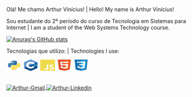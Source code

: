Olá! Me chamo Arthur Vinícius! | Hello! My name is Arthur Vinícius!

Sou estudante do 2º período do curso de Tecnologia em Sistemas para Internet | I am a student of the Web Systems Technology course.


[![Anurag's GitHub stats](https://github-readme-stats.vercel.app/api?username=arthurvinice)](https://github.com/arthurvinice/github-readme-stats)

Tecnologias que utilizo: | Technologies I use:
<div style="display: inline_block">
  <img align="center" alt="Arthur-Python" height="30" width="40" src="https://raw.githubusercontent.com/devicons/devicon/master/icons/python/python-original.svg">
  <img align="center" alt="Arthur-C++" height="30" width="40" src="https://raw.githubusercontent.com/devicons/devicon/master/icons/cplusplus/cplusplus-original.svg">
  <img align="center" alt="Arthur-Js" height="30" width="40" src="https://raw.githubusercontent.com/devicons/devicon/master/icons/javascript/javascript-plain.svg">
  <img align="center" alt="Arthur-HTML" height="30" width="40" src="https://raw.githubusercontent.com/devicons/devicon/master/icons/html5/html5-original.svg">
  <img align="center" alt="Arthur-CSS" height="30" width="40" src="https://raw.githubusercontent.com/devicons/devicon/master/icons/css3/css3-original.svg">
  </div><br>
  

<div><br>
  <a href="mailto:arthurvinice@gmail.com">  
    <img align="center" alt="Arthur-Gmail" height="30" width="80" src="https://img.shields.io/badge/Gmail-D14836?style=for-the-badge&logo=gmail&logoColor=white">
  </a>
  <a href="https://www.linkedin.com/in/arthurfmacedo/">
    <img align="center" alt="Arthur-Linkedin" height="30" width="80" src="https://img.shields.io/badge/LinkedIn-0077B5?style=for-the-badge&logo=linkedin&logoColor=white">
  </a>
</div>

